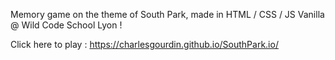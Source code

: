 Memory game on the theme of South Park, made in HTML / CSS / JS Vanilla @ Wild Code School Lyon !

Click here to play : https://charlesgourdin.github.io/SouthPark.io/
